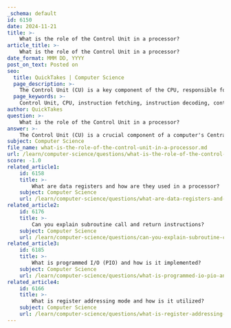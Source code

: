 ```yaml
---
_schema: default
id: 6150
date: 2024-11-21
title: >-
    What is the role of the Control Unit in a processor?
article_title: >-
    What is the role of the Control Unit in a processor?
date_format: MMM DD, YYYY
post_on_text: Posted on
seo:
  title: QuickTakes | Computer Science
  page_description: >-
    The Control Unit (CU) is a key component of the CPU, responsible for instruction fetching, decoding, generating control signals, coordinating operations, managing execution, and regulating input/output communication within the computer system.
  page_keywords: >-
    Control Unit, CPU, instruction fetching, instruction decoding, control signal generation, coordination of operations, execution management, input/output regulation
author: QuickTakes
question: >-
    What is the role of the Control Unit in a processor?
answer: >-
    The Control Unit (CU) is a crucial component of a computer's Central Processing Unit (CPU) that plays a vital role in managing and coordinating the operations of the processor. Its primary functions include:\n\n1. **Instruction Fetching**: The CU retrieves instructions from the computer's memory, which are represented in binary form.\n\n2. **Instruction Decoding**: Once the instructions are fetched, the CU decodes them to understand what actions are required. This involves translating the binary instructions into control signals.\n\n3. **Control Signal Generation**: The CU generates control signals that direct the operation of other components within the CPU, such as the Arithmetic Logic Unit (ALU), memory, and input/output devices. These signals are often in the form of electrical pulses that instruct the various parts of the computer on how to proceed.\n\n4. **Coordination of Operations**: The CU ensures that all parts of the CPU work together in a synchronized manner. It determines the sequence of operations and manages the flow of data between the CPU and other components of the computer system.\n\n5. **Execution Management**: The CU oversees the execution of instructions, ensuring that operations are performed in the correct order and that data is processed accurately.\n\n6. **Regulation of Input/Output**: The CU also manages the communication between the CPU and peripheral devices, facilitating input and output operations.\n\nIn summary, the Control Unit acts as the "brain" of the CPU, directing and coordinating the execution of instructions and the overall functioning of the computer system. Without the CU, the CPU would be unable to execute instructions or perform meaningful tasks, as it is responsible for regulating all significant operations within the computer.
subject: Computer Science
file_name: what-is-the-role-of-the-control-unit-in-a-processor.md
url: /learn/computer-science/questions/what-is-the-role-of-the-control-unit-in-a-processor
score: -1.0
related_article1:
    id: 6158
    title: >-
        What are data registers and how are they used in a processor?
    subject: Computer Science
    url: /learn/computer-science/questions/what-are-data-registers-and-how-are-they-used-in-a-processor
related_article2:
    id: 6176
    title: >-
        Can you explain subroutine call and return instructions?
    subject: Computer Science
    url: /learn/computer-science/questions/can-you-explain-subroutine-call-and-return-instructions
related_article3:
    id: 6185
    title: >-
        What is programmed I/O (PIO) and how is it implemented?
    subject: Computer Science
    url: /learn/computer-science/questions/what-is-programmed-io-pio-and-how-is-it-implemented
related_article4:
    id: 6166
    title: >-
        What is register addressing mode and how is it utilized?
    subject: Computer Science
    url: /learn/computer-science/questions/what-is-register-addressing-mode-and-how-is-it-utilized
---
```


&nbsp;